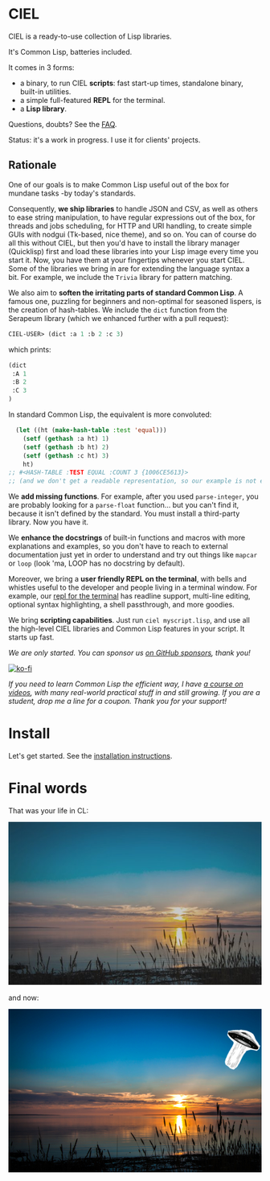 # CIEL

CIEL is a ready-to-use collection of Lisp libraries.

It's Common Lisp, batteries included.

It comes in 3 forms:

- a binary, to run CIEL **scripts**: fast start-up times, standalone binary, built-in utilities.
- a simple full-featured **REPL** for the terminal.
- a **Lisp library**.

Questions, doubts? See the [FAQ](FAQ.md).

Status: it's a work in progress. I use it for clients' projects.


## Rationale

One of our goals is to make Common Lisp useful out of the box for
mundane tasks -by today's standards.

Consequently, **we ship libraries** to
handle JSON and CSV, as well as others to ease string manipulation,
to have regular expressions out of the box, for threads and
jobs scheduling, for HTTP and URI handling, to create simple GUIs with
nodgui (Tk-based, nice theme), and so on. You can of course do all this without CIEL, but
then you'd have to install the library manager (Quicklisp) first and load these libraries
into your Lisp image every time you start it. Now, you have them at
your fingertips whenever you start CIEL. Some of the libraries we bring in are for extending the language
syntax a bit. For example, we include the `Trivia` library for
pattern matching.

We also aim to **soften the irritating parts of standard Common Lisp**.
A famous one, puzzling for beginners and non-optimal for seasoned
lispers, is the creation of hash-tables. We include the `dict` function
from the Serapeum library (which we enhanced further with a pull request):


~~~lisp
CIEL-USER> (dict :a 1 :b 2 :c 3)
~~~

which prints:

~~~lisp
(dict
 :A 1
 :B 2
 :C 3
)
~~~

In standard Common Lisp, the equivalent is more convoluted:

~~~lisp
  (let ((ht (make-hash-table :test 'equal)))
    (setf (gethash :a ht) 1)
    (setf (gethash :b ht) 2)
    (setf (gethash :c ht) 3)
    ht)
;; #<HASH-TABLE :TEST EQUAL :COUNT 3 {1006CE5613}>
;; (and we don't get a readable representation, so our example is not even equivalent)
~~~

We **add missing functions**. For example, after you used `parse-integer`, you are probably looking for a `parse-float` function… but you can't find it, because it isn't defined by the standard. You must install a third-party library. Now you have it.

We **enhance the docstrings** of built-in functions and macros with more
explanations and examples, so you don't have to reach to external
documentation just yet in order to understand and try out things like
`mapcar` or `loop` (look 'ma, LOOP has no docstring by default).

Moreover, we bring a **user friendly REPL on the terminal**,
with bells and whistles useful to the developer and people living in a
terminal window. For example, our [repl for the terminal](repl.md) has readline support, multi-line editing, optional syntax highlighting, a shell passthrough, and more goodies.

We bring **scripting capabilities**. Just run `ciel myscript.lisp`, and use all the high-level CIEL libraries and Common Lisp features in your script. It starts up fast.


*We are only started. You can sponsor us [on GitHub sponsors](https://github.com/sponsors/vindarel/), thank you!*

[![ko-fi](https://www.ko-fi.com/img/githubbutton_sm.svg)](https://ko-fi.com/K3K828W0V)

*If you need to learn Common Lisp the efficient way, I have [a course on videos](https://www.udemy.com/course/common-lisp-programming/?referralCode=2F3D698BBC4326F94358), with many real-world practical stuff in and still growing. If you are a student, drop me a line for a coupon. Thank you for your support!*


# Install

Let's get started. See the [installation instructions](install.md).


# Final words

That was your life in CL:

<p align="center"><img src="before.jpeg" /></p>
and now:

<p align="center"><img src="after-plus.jpeg" /></p>
